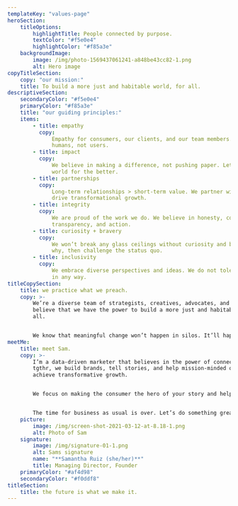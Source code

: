 ```yaml
---
templateKey: "values-page"
heroSection:
    titleOptions:
        highlightTitle: People connected by purpose.
        textColor: "#f5e0e4"
        highlightColor: "#f85a3e"
    backgroundImage:
        image: /img/photo-1569437061241-a848be43cc82-1.png
        alt: Hero image
copyTitleSection:
    copy: "our mission:"
    title: To build a more just and habitable world, for all.
descriptiveSection:
    secondaryColor: "#f5e0e4"
    primaryColor: "#f85a3e"
    title: "our guiding principles:"
    items:
        - title: empathy
          copy:
              Empathy for consumers, our clients, and our team members.  We believe in
              humans, not users.
        - title: impact
          copy:
              We believe in making a difference, not pushing paper. Let’s change the
              world for the better.
        - title: partnerships
          copy:
              Long-term relationships > short-term value. We partner with our clients to
              drive transformational growth.
        - title: integrity
          copy:
              We are proud of the work we do. We believe in honesty, communication,
              transparency, and action.
        - title: curiosity + bravery
          copy:
              We won’t break any glass ceilings without curiosity and bravery. We ask
              why, then challenge the status quo.
        - title: inclusivity
          copy:
              We embrace diverse perspectives and ideas. We do not tolerate exclusivity
              in any way.
titleCopySection:
    title: we practice what we preach.
    copy: >-
        We’re a diverse team of strategists, creatives, advocates, and allies. We
        believe that we have the power to build a more just and habitable world, for
        all.


        We know that meaningful change won’t happen in silos. It’ll happen when we all work together.
meetMe:
    title: meet Sam.
    copy: >-
        I’m a data-driven marketer that believes in the power of connection. At
        tgthr, we build brands, tell stories, and help mission-minded organizations
        achieve transformative growth.


        We focus on making the consumer the hero of your story and helping you find authentic and meaningful ways to connect with them. 


        The time for business as usual is over. Let’s do something great, together.
    picture:
        image: /img/screen-shot-2021-03-12-at-8.18-1.png
        alt: Photo of Sam
    signature:
        image: /img/signature-01-1.png
        alt: Sams signature
        name: "**Samantha Ruiz (she/her)**"
        title: Managing Director, Founder
    primaryColor: "#af4d98"
    secondaryColor: "#f0ddf8"
titleSection:
    title: the future is what we make it.
---
```

